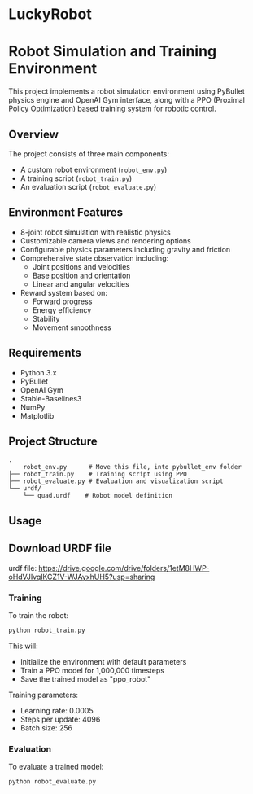 # LuckyRobot

# Robot Simulation and Training Environment

This project implements a robot simulation environment using PyBullet physics engine and OpenAI Gym interface, along with a PPO (Proximal Policy Optimization) based training system for robotic control.

## Overview

The project consists of three main components:
- A custom robot environment (`robot_env.py`)
- A training script (`robot_train.py`)
- An evaluation script (`robot_evaluate.py`)

## Environment Features

- 8-joint robot simulation with realistic physics
- Customizable camera views and rendering options
- Configurable physics parameters including gravity and friction
- Comprehensive state observation including:
  - Joint positions and velocities
  - Base position and orientation
  - Linear and angular velocities
- Reward system based on:
  - Forward progress
  - Energy efficiency
  - Stability
  - Movement smoothness

## Requirements

- Python 3.x
- PyBullet
- OpenAI Gym
- Stable-Baselines3
- NumPy
- Matplotlib

## Project Structure

```
.
    robot_env.py      # Move this file, into pybullet_env folder
├── robot_train.py    # Training script using PPO
├── robot_evaluate.py # Evaluation and visualization script
└── urdf/
    └── quad.urdf    # Robot model definition
```

## Usage

## Download URDF file

urdf file: https://drive.google.com/drive/folders/1etM8HWP-oHdVJIvqlKCZ1V-WJAyxhUH5?usp=sharing

### Training

To train the robot:

```bash
python robot_train.py
```

This will:
- Initialize the environment with default parameters
- Train a PPO model for 1,000,000 timesteps
- Save the trained model as "ppo_robot"

Training parameters:
- Learning rate: 0.0005
- Steps per update: 4096
- Batch size: 256

### Evaluation

To evaluate a trained model:

```bash
python robot_evaluate.py
```


